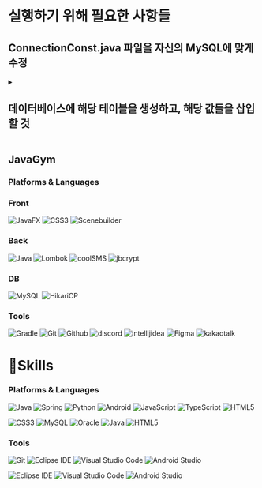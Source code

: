 # 실행하기 위해 필요한 사항들

## ConnectionConst.java 파일을 자신의 MySQL에 맞게 수정

<details>
  <summary><h2>데이터베이스에 해당 테이블을 생성하고, 해당 값들을 삽입할 것</h2></summary>
  <h3>테이블 생성문</h3>
  ```sql
  -- 회원 테이블
  CREATE TABLE member(
  m_no INT(4) PRIMARY KEY AUTO_INCREMENT,
  m_name VARCHAR(10) NOT NULL,
  m_pw VARCHAR(60) NOT NULL,
  m_sex ENUM('M', 'F') NOT NULL,
  m_email VARCHAR(60) NOT NULL UNIQUE,
  m_birthdate DATE NOT NULL,
  m_phone VARCHAR(8) NOT NULL UNIQUE,
  m_enrollment DATE DEFAULT (CURRENT_DATE) NOT NULL
  );
  
  ALTER TABLE member AUTO_INCREMENT = 1000;
  
  -- 트레이너 테이블
  CREATE TABLE trainer(
  t_no INT(4) PRIMARY KEY AUTO_INCREMENT,
  t_id VARCHAR(20) NOT NULL UNIQUE,
  t_pw VARCHAR(60) NOT NULL,
  t_name VARCHAR(10) NOT NULL UNIQUE,
  t_phone VARCHAR(10) NOT NULL UNIQUE,
  t_birthdate DATE NOT NULL,
  t_height decimal(5, 1) NOT NULL,
  t_weight decimal(5, 1) NOT NULL,
  t_photo MEDIUMBLOB,
  t_sex ENUM('M', 'F') NOT NULL,
  t_working_hour ENUM('AM', 'PM') NOT NULL
  );
  
  ALTER TABLE trainer AUTO_INCREMENT = 9000;
  
  -- 예약 테이블
  CREATE TABLE reservation(
  r_no INT(8) PRIMARY KEY AUTO_INCREMENT,
  m_no INT(4) NOT NULL,
  t_no INT(4) NOT NULL,
  r_date DATE NOT NULL,
  r_time INT(2) NOT NULL,
  CONSTRAINT FOREIGN KEY(m_no) REFERENCES member(m_no) ON DELETE CASCADE,
  CONSTRAINT FOREIGN KEY(t_no) REFERENCES trainer(t_no) ON DELETE CASCADE
  );
  
  -- 입장 기록 테이블
  CREATE TABLE entry_log(
  e_no INT(8) PRIMARY KEY AUTO_INCREMENT,
  m_no INT(4) NOT NULL,
  m_datetime TIMESTAMP DEFAULT (CURRENT_TIMESTAMP) NOT NULL,
  CONSTRAINT FOREIGN KEY(m_no) REFERENCES member(m_no) ON DELETE CASCADE
  );
  
  -- 관리자 테이블
  CREATE TABLE admin(
  a_id VARCHAR(20) PRIMARY KEY,
  a_pw VARCHAR(60)
  );
  
  -- 상품 정보 테이블
  CREATE TABLE item(
  i_no INT(3) PRIMARY KEY AUTO_INCREMENT,
  i_type ENUM('gym_ticket', 'PT_ticket', 'clothes', 'locker'),
  i_detail INT(3),
  i_price INT(7) NOT NULL
  );
  
  -- 구매 기록 테이블
  CREATE TABLE purchase(
  p_no INT(8) PRIMARY KEY AUTO_INCREMENT,
  i_no INT(3) NOT NULL,
  m_no INT(4) NOT NULL,
  t_no INT(4) DEFAULT NULL,
  p_locker_no INT(3) DEFAULT NULL UNIQUE,
  p_datetime TIMESTAMP DEFAULT (CURRENT_TIMESTAMP) NOT NULL,
  p_remain INT(3) NOT NULL,
  CONSTRAINT FOREIGN KEY(i_no) REFERENCES item(i_no) ON DELETE CASCADE,
  CONSTRAINT FOREIGN KEY(m_no) REFERENCES member(m_no) ON DELETE CASCADE,
  CONSTRAINT FOREIGN KEY(t_no) REFERENCES trainer(t_no) ON DELETE CASCADE
  );
  ```
  <h3>insert문</h3>
  ```sql
  -- admin 데이터
  INSERT INTO admin VALUES
  ('admin', '$2a$10$BtWNTnqX3dEI7jPSoBJyEOFSZRJ4kAhdCFOFB32uKfM0j.y/2HuQ6');
  
  -- item 데이터
  INSERT INTO item (i_type, i_detail, i_price) VALUES
  ('PT_ticket', 10, 700000),  -- PT 10회 이용권
  ('PT_ticket', 20, 1300000),  -- PT 20회 이용권
  ('PT_ticket', 30, 1800000);  -- PT 30회 이용권
  
  INSERT INTO item (i_type, i_detail, i_price) VALUES
  ('gym_ticket', 1, 20000),    -- 체육관 하루 이용권
  ('gym_ticket', 30, 50000),   -- 체육관 30일 이용권
  ('gym_ticket', 90, 150000),  -- 체육관 90일 이용권
  ('gym_ticket', 180, 280000), -- 체육관 180일 이용권
  ('gym_ticket', 360, 510000); -- 체육관 360일 이용권
  
  INSERT INTO item (i_type, i_detail, i_price) VALUES
  ('clothes', 30, 7000),   -- 의류 30일 대여
  ('clothes', 90, 18000),  -- 의류 90일 대여
  ('clothes', 180, 31000), -- 의류 180일 대여
  ('clothes', 360, 52000); -- 의류 360일 대여
  
  INSERT INTO item (i_type, i_detail, i_price) VALUES
  ('locker', 30, 7000),   -- 락커 30일 대여
  ('locker', 90, 18000),   -- 락커 90일 대여
  ('locker', 180, 31000), -- 락커 180일 대여
  ('locker', 360, 52000); -- 락커 360일 대여
  ```
</details>

## JavaGym
### Platforms & Languages

### Front
![JavaFX](https://img.shields.io/badge/JavaFX-FFA500.svg?&style=for-the-badge&logo=Java&logoColor=white)
![CSS3](https://img.shields.io/badge/CSS3-1572B6.svg?&style=for-the-badge&logo=CSS3&logoColor=white)
![Scenebuilder](https://img.shields.io/badge/SceneBuiler-F0AD4E.svg?&style=for-the-badge&logo=scenebuilder&logoColor=white)

### Back
![Java](https://img.shields.io/badge/Java-007396.svg?&style=for-the-badge&logo=Java&logoColor=white)
![Lombok](https://img.shields.io/badge/Lombok-DA2128.svg?&style=for-the-badge&logo=lombok&logoColor=white)
![coolSMS](https://img.shields.io/badge/coolSMS-34DA50.svg?&style=for-the-badge&logo=imessage&logoColor=white)
![jbcrypt](https://img.shields.io/badge/jbcrypt-FE5F50.svg?&style=for-the-badge&logo=letsencrypt&logoColor=white)


### DB
![MySQL](https://img.shields.io/badge/MySQL-4479A1.svg?&style=for-the-badge&logo=MySQL&logoColor=white)
![HikariCP](https://img.shields.io/badge/HikariCP-FFFFFF.svg?&style=for-the-badge&logo=Java&logoColor=black)

### Tools
![Gradle](https://img.shields.io/badge/Gradle-02303A.svg?&style=for-the-badge&logo=Gradle&logoColor=white)
![Git](https://img.shields.io/badge/Git-F05032.svg?&style=for-the-badge&logo=Git&logoColor=white)
![Github](https://img.shields.io/badge/GitHub-181717.svg?&style=for-the-badge&logo=GitHub&logoColor=white)
![discord](https://img.shields.io/badge/Discord-5865F2.svg?&style=for-the-badge&logo=discord&logoColor=white)
![intellijidea](https://img.shields.io/badge/IntelliJ%20IDEA-000000.svg?&style=for-the-badge&logo=intellijidea&logoColor=white)
![Figma](https://img.shields.io/badge/Figma-F24E1E.svg?&style=for-the-badge&logo=Figma&logoColor=white)
![kakaotalk](https://img.shields.io/badge/KakaoTalk-F7E600.svg?&style=for-the-badge&logo=kakaotalk&logoColor=black)







# 💪Skills
### Platforms & Languages
![Java](https://img.shields.io/badge/Java-007396.svg?&style=for-the-badge&logo=Java&logoColor=white)
![Spring](https://img.shields.io/badge/Spring-6DB33F.svg?&style=for-the-badge&logo=Spring&logoColor=white)
![Python](https://img.shields.io/badge/Python-3776AB.svg?&style=for-the-badge&logo=Python&logoColor=white)
![Android](https://img.shields.io/badge/Android-3DDC84.svg?&style=for-the-badge&logo=Android&logoColor=white)
![JavaScript](https://img.shields.io/badge/JavaScript-F7DF1E.svg?&style=for-the-badge&logo=JavaScript&logoColor=white)
![TypeScript](https://img.shields.io/badge/TypeScript-3178C6.svg?&style=for-the-badge&logo=TypeScript&logoColor=white)
![HTML5](https://img.shields.io/badge/HTML5-E34F26.svg?&style=for-the-badge&logo=HTML5&logoColor=white)

![CSS3](https://img.shields.io/badge/CSS3-1572B6.svg?&style=for-the-badge&logo=CSS3&logoColor=white)
![MySQL](https://img.shields.io/badge/MySQL-4479A1.svg?&style=for-the-badge&logo=MySQL&logoColor=white)
![Oracle](https://img.shields.io/badge/Oracle-F80000.svg?&style=for-the-badge&logo=Oracle&logoColor=white)
![Java](https://img.shields.io/badge/Java-007396.svg?&style=for-the-badge&logo=Java&logoColor=white)
![HTML5](https://img.shields.io/badge/HTML5-E34F26.svg?&style=for-the-badge&logo=Java&logoColor=white)


### Tools

![Git](https://img.shields.io/badge/Git-F05032.svg?&style=for-the-badge&logo=Git&logoColor=white)
![Eclipse IDE](https://img.shields.io/badge/Eclipse%20IDE-2C2255.svg?&style=for-the-badge&logo=Eclipse%20IDE&logoColor=white)
![Visual Studio Code](https://img.shields.io/badge/Visual%20Studio%20Code-007ACC.svg?&style=for-the-badge&logo=Visual%20Studio%20Code&logoColor=white)
![Android Studio](https://img.shields.io/badge/Android%20Studio-3DDC84.svg?&style=for-the-badge&logo=Android%20Studio&logoColor=white)


![Eclipse IDE](https://img.shields.io/badge/Eclipse%20IDE-2C2255.svg?&style=for-the-badge&logo=Eclipse%20IDE&logoColor=white)
![Visual Studio Code](https://img.shields.io/badge/Visual%20Studio%20Code-007ACC.svg?&style=for-the-badge&logo=Visual%20Studio%20Code&logoColor=white)
![Android Studio](https://img.shields.io/badge/Android%20Studio-3DDC84.svg?&style=for-the-badge&logo=Android%20Studio&logoColor=white)

